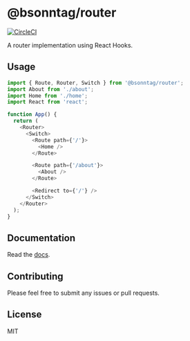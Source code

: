 # @bsonntag/router

[![CircleCI](https://circleci.com/gh/bsonntag/router/tree/master.svg?style=svg)](https://circleci.com/gh/bsonntag/router/tree/master)

A router implementation using React Hooks.

## Usage

```js
import { Route, Router, Switch } from '@bsonntag/router';
import About from './about';
import Home from './home';
import React from 'react';

function App() {
  return (
    <Router>
      <Switch>
        <Route path={'/'}>
          <Home />
        </Route>

        <Route path={'/about'}>
          <About />
        </Route>

        <Redirect to={'/'} />
      </Switch>
    </Router>
  );
}
```

## Documentation

Read the [docs](./docs/README.md).

## Contributing

Please feel free to submit any issues or pull requests.

## License

MIT
